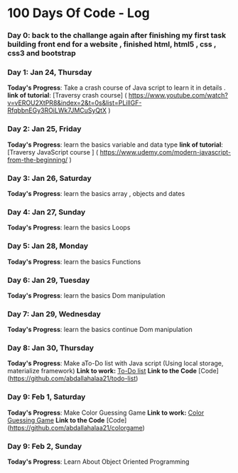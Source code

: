 # 100 Days Of Code - Log

### Day 0: back to the challange again after finishing my first task building front end for a website , finished html, html5 , css , css3 and bootstrap 


### Day 1: Jan 24, Thursday

**Today's Progress**: Take a crash course of Java script to learn it in details .
**link of tutorial**: [Traversy crash course] ( https://www.youtube.com/watch?v=vEROU2XtPR8&index=2&t=0s&list=PLillGF-RfqbbnEGy3ROiLWk7JMCuSyQtX )


### Day 2: Jan 25, Friday

**Today's Progress**: learn the basics variable and data type 
**link of tutorial**: [Traversy JavaScript course ] ( https://www.udemy.com/modern-javascript-from-the-beginning/ )


### Day 3: Jan 26, Saturday

**Today's Progress**: learn the basics array , objects and dates


### Day 4: Jan 27, Sunday

**Today's Progress**: learn the basics Loops


### Day 5: Jan 28, Monday

**Today's Progress**: learn the basics Functions


### Day 6: Jan 29, Tuesday

**Today's Progress**: learn the basics Dom manipulation


### Day 7: Jan 29, Wednesday

**Today's Progress**: learn the basics continue Dom manipulation


### Day 8: Jan 30, Thursday

**Today's Progress**: Make aTo-Do list with Java script (Using local storage, materialize framework)
**Link to work:** [To-Do list]( https://abdallahalaa21.github.io/todo-list/)
**Link to the Code** [Code] (https://github.com/abdallahalaa21/todo-list)


### Day 9: Feb 1, Saturday

**Today's Progress**: Make Color Guessing Game
**Link to work:** [Color Guessing Game]( https://abdallahalaa21.github.io/colorgame/)
**Link to the Code** [Code] (https://github.com/abdallahalaa21/colorgame)


### Day 9: Feb 2, Sunday

**Today's Progress**: Learn About Object Oriented Programming

